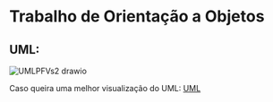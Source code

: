 # Trabalho de Orientação a Objetos
## UML:
![UMLPFVs2 drawio](https://github.com/user-attachments/assets/851ba1cc-b648-4707-b6ff-8638261fba68)

  
Caso queira uma melhor visualização do UML:  [UML](https://viewer.diagrams.net/index.html?tags=%7B%7D&lightbox=1&highlight=0000ff&edit=_blank&layers=1&nav=1&title=UMLPFVs2.drawio#R%3Cmxfile%3E%3Cdiagram%20id%3D%22C5RBs43oDa-KdzZeNtuy%22%20name%3D%22Page-1%22%3E7V3rc5u4Fv9rMpN7Z%2BJBvPnYJH3tbXa9TXe3937ZIYYkbLHxAk7S%2FvVXAoSRdHgaYbdLJtMGDALr%2FM7ReetMu1q%2FvI3d7eNN5Pnhmap4L2fa9ZmqqoaqnpFfxfuanzFUKz%2FxEAdefkrZn7gNvvn5SUTP7gLPT4pz%2Bak0isI02LInV9Fm469S5pwbx9Eze9l9FHrMia374AsnblduKJ79I%2FDSx%2BKsaej7D975wcMjfTQynfyTtUuvLr5K8uh60XPllPb6TLuKoyjN%2F1q%2FXPkhmT06MX%2B8%2F%2FpH%2BOGL%2BfanX5O%2F3d8u%2F%2FPp598v8sHe9Lml%2FA6xv0kHD%2B3%2B6l2Z1%2FdG4ny5effX8nlp7pYXajENT264K2as%2BLLpVzqF%2BHtvyZ9k7v34TLu8jzbpbfE5wsfJ1l0Fm4dP0ZacUPCZ1L2js60Xx%2BUkIz0%2FsYySIA2iDT4V%2Bvf4k8vHdB0WQz4%2FBql%2Fi8clz3jG0MTn1tGTe5c9lAwZ%2B0nwrXocpW5aOcZA9qvHvhdUD8No9cX3iqcV4Kt8XMyKH6f%2BCwekFiKgEhmYp%2Fxo7afxV3zfSwk8Ox%2Bo4CdUHD7vwWkpBQIfK7jUKGHcgiEeyrH3NMd%2FFGSHIfDns%2F1Nc6%2B0n4x75erVf70n%2FaN7QV9ohgAEgW70BqBSCwHKcgUATIH%2ByNQUAACaLgkAykz%2FKelvmQz9NV2UAEh3dBEBpqNIQgCaETAlAi50R2MwQDWMCgR0SxURUGJndASoAALMMM3pumGgYP69IxpPBoCL5%2BLtXuFLNlG8dsNs3ug1%2BK%2BH4v%2BQ3lM%2FWJJpj2QoZ%2FsCjrPd3YXBKqLD4a%2Baj8g%2BBZ%2FO35qe5rCMyUTOu2HwQIC3wuQFIU0oGmBV8lVx4TrwPPIhxfqHDLHX2v7Mx4JW2ak0jr74V1EY4bGvN9HGBwC6jYJNmhHTuMS%2FGAdXysI4M%2FBrXuFjtD%2FGv%2BTyOL2KNnhoN8gw6btJ%2BuwnHONMBlxAe9FsEbdIFmy1EWCrK4pUzN4GSeqvXXzFDRY%2FM3iPBV4HceuucVzsQpZXDoHgYHm79ZMkcu%2BDBCOgAqygFlXJc7AO3YzKPJAEpPHISsmSf7l6DELvg%2Fs12pGJS1J39YUeXT5GcfAND%2BtSGuOP47RwFmANuHrFLbmzurz7SwoFxJ26cV%2BYCz%2B4BEvZiVUUhu42Ce7Kr7F244dgcxmlabQuLoL0i0mkqMZKUdMSkWhoABQdQ5YNKGDxIgPYupBtt2mMBQRFkhc8USCRy66Wb6Cr8ItULqy518MC5c%2BNm6y6jABLQlBU3QdhyJ2iOC70TBjFrHDUReFITkX43vswcwU9Yqnqb%2BTKxhaYVvlVETHbKHvaMUs1VNFMBSFqyDJSzXYTJQwyOud4oJYHGgQGfrHMrZoLJCCkZvnk0RC6d35YsXXi%2FFoOJW1AYJEebB79ONhzxvhEt0WzBCS6LYnmFkDzS%2BJT9tOf8SPO%2F4WFRq1kyi9NiksLUZZfTe57ivCju0qq8rFY1GVP7S%2FsytchQ6y29yO8zPXPWG4Ck9D9XfIRCvE7%2BHXyU3cxoMnO4vs0xLcN2GmghqFYknhZdDIvMWGISjnrokfURREN51GryNQFpKiQMxJZspyRDqiLbh%2FW6dLfeBliMgF8F0WhnxnKkGL5iK1uTMdVRI1uhXAy%2Bfea%2FJuN8MvdXyTkOIurHuKqo4SyOwOxXsEEcadrkmCHOoRBZg1zZKrTWHsb1WVpmAiKfBTK0TtWgpy%2FfnEzHdIn%2F%2FNqEqRd8QOQSd%2BFqYtvXRV%2F8sO0K1H1j1u6D%2FjFNmmUnG8fcgG3pacKnXWAnhn7ayKAroOnwHPPyWTuld%2Fho5LXrQj081rpPt4jgJFmlfW01gBL9IOB0sCRtgaIYTCqPsw66vF0VKRwrntbXDY0A4qX0hvHR4oYecpcoR9vOjhM%2FWTrrwKME8%2F1QAdrJ9dpfw13lndS5V0pPQ7zqgI4NqQlfnRI%2F5uV3rHJbnUkuzStVwz37D2cH29gDyfoy8QXr%2BL1CL7M11WReKiLNRvsHEvZcZTVLV4tV7GP6ZuZAOervR5PRD49wlInj2cx04HPLbP7MR9Egx%2BcifhclT%2FvPOoszCcV5rboOQO5GiFZPlaaqiAlpeAq3lUZZ04lOAXV2LTZZFLVWYhZLappAiiU5r9FUNjOdNdkSjZ3RChn6mvsPwREFiWg4voBf0YO6I0Z7D6Vh40SrjLvXfURiHxxtNt4WXYonAvazIIHOT4hgmmqLHp1yP%2BfdcCxyW6IETmQ7KqshAokxllyrcPFqgaeSjc%2Bf3LjwH3yw5wlPwEalKCyUN0oLmLcvPr1qacK5KY7jKdv4ni5urUtYog%2F%2B1i7eAW9YT83Z81bDxgwDMjCRJW1XJw1yrJZhxtfh%2BvNlbbajSttaaYZDcBXiO57Dz7VovCcPUYPmDvD1%2Fuz3FK1v%2BZDlFdj4JN%2F%2BWn6tVCT3F0asRPqvwTpZ3L7QjWKw%2F8Wo5G%2Fr1%2BqB1%2FpwQZ%2F48%2FVg%2ByehUEP97dlR%2FS%2BfspQEu3ild8wZbR4ArMbNiSbLiymlsxnIxhiP3TT4Kl6EUzq7NZXcex%2BrVxQsMF%2B5CU5UdXZFEZns4r3etPxekOzOJjlb7AHXflVDqgHEaOhVYNzVvmPp%2FJz9YMUPqzMghLZLVl2pwpFUUWNn%2FhGfndDdhWfF7gDFriSSw%2BzNgCwaLJCbNS4mK2N4dZGf7IbQJ4FRHZpEqK%2BUAvyBlfcnQlVoSvneuemgh5n4stNskWteAQrsfBVecZH48N6ZOvm0u8g3zbxzxcG1qskieiLV3zQfV3l6%2BpMr31PmOuDEjD8%2FRxjgOMn%2BEUODZ3cDqPPC8SkC4TZcYFASFZoHWhJwvD%2BrHseTfe0FNYU0Y2uaFFkeS%2FVrqVrsxw5RI6MUTAGIoNeNz4w5oqxwxXN3mSnAc82ssvyn6l1NWO1hWBtHu1qsVmr3jYLmUmFjCkWKIJo06WtPmLsrDAaZi3lePmiOlteTx2mDEx0IK9YtaXptHBRUxpsow75osRxVvG%2BHlJr%2F9HPwmmHDINfhNia3vARVrskLe7OPN1zpelJieFRarcg%2FpIWNdPm2q3Ddb3eZEcIqBUF6S6L7HXVW1hn%2B4RFa4dE1nrfVTYAL6A7e8P6%2BQWrXsgOabf7W6B007FfjiwZ%2Fd4tu6N4NZlT95GuRB07Qeyvz9cwya93RZY5OnOVhQ7MpM6uxUAmzFtcP%2FiV5uVv0uUP0dWmTQ4iGoYZXxKK8ZV9TOCETBH7n2aK8KVrJtDqU7Wgfs%2BKNKyI%2FnVqHXSwRTD13DiI3m9IkuBwU2QX722QPjbARYZlN90lg5%2FNCtletxJBrMx%2BIMkSuBRm3Q0QIJkWYipHln2vQRVVswHSywDpT3aEgLQGiO6yYgwaFGOoqM791GZRmx9WS%2FcOi%2BhcPh9aSFcZicj9%2FpYGaFPksh9QjLuPcZstAYd%2BvWIUcT056Pv9TtYX9ttxiSV9R3zvHfpN8QhZ647OX29ewCZdwJAKlG1BkgzZsupBdNGH9vol9TdeIqABn3xFtubBR3ekhf4ZyfCme%2F8gMz98E5DnZwSqzCCbqV6mnZ9Vcs4XNAO9JescnR0z67ygTWvSeUHX1pxzZv%2BPghT98tCFxHGMoIWmKeWPziYO66q%2BMLmGwvnXLsbZA0oY%2BkJT0cJxTIf%2BsJva4Icu8PPYsfOpEsbumz7Pxnbo7hlSk%2BF10c84GWugk2ONY0AZ6QZrRxuquhiKXVrkQ2Wv4%2FBDjQRVpNvsW1uK3fhqSDe5d1OKOvS6OxzN4m4o%2FAa1j6BFUfsbzAk4qEONaYUVeIXhrnDlXALstdrFTyXXjMhDRy5qonvlta0v1JvTypUU%2FfirmA6LAbqNRoVx7XH41lR4BuAyzLsyrSlwEjdQDcvuB6IXRvf3WCEW1KURQG50iEJWALwK3SQJVo2LwECBPkSvOhaAaWpEn2WFzjTUI%2BlQxNLeYhRofN19V8RaGjuQaXMD1SB2NDSKSgufjn%2FGdF6ATT6gmUJtdKBHO4XMhsudTZrRG33dHfCGgha03VFJUVHcIaxO2IYIKmlJ7jRPskKdVbWyI3A9MXIzGUlI3YA8mjiItRagCkYT4HBNVscSQ4yIVOtiToNNHJkkMXU2sd8ECsbKHP5paAK1p8h9VSe1I91bH9MCs2vFkTbv6gXs6tW8b%2BNp7tPYulPrpPuFmaJ6SXpyXftzi9rjx%2FnL3TTKyigBLGV7YzYlRFbJrSnqf4tFndyZHfs8LppZ8KDUWAgH0kKU1KE0R6aHR6b7kx0qg4LILisz1oTq7YkKWzb3KvYk8KIVW%2FUNFXzXd%2FkqRsl7wJ5x4VNhu9NeDb%2BusAVE6FYz%2BIDYbK5kNL%2BzhE5f5TR0aPdV8wgMvOAesxkJmwvvTTOSuP1w5ojuUQU%2FVJoGSQBH2vovGrVzPLd%2BuqjDu9Vfibp2EZMQBjMt1nNiaNwQXZ2TttYyUO8I2NjuS1PMqMutHbptnAjj2eCZzuChFbVN5g4CzB3qFB9f3ImpeLO5c%2BiqZ3SGRZO5A%2BBAnrkD1f%2FP5k4%2Fc6c32UFzByC7NHMHSi9gzB26apxv%2FSSJSCYrPdPL3imH4XfwxRft9zMdZvBwY49gmRRNjccfmLFHoEGFVmqzcXJKYho0TgB%2BtWSt1lSPPVKX4yHmyXHzgaiEazVPumZTyO1xjFhvOCr0w9qkNM55PkWHY1u0j3MDI28MeVLWhf4Psy40nU1Qg8wLB4q9GQ1APmz7ctEcnc2LQ%2FcH7d9UDtqcfMqmcrZoZc7mRd9Novs3lQPUFYjssswLu66pXGle5BvDkXW3vcFtvXWRj0L3NOGtCrLfyb4fiV8ZvUOf4nqzI3%2FogMa8zUbH2MO2RVnoHMx7qpya0IZ2OoK4V9quzo7y3Rkbx42F0OhxeyxEG9vaOExO12VInWQvlH9ayAApXN4vqNWrgFavy5IMtKhk1upHXCBGyZGCcCBPq1dnrf5grX6UHCmI7PK2WjO%2BF72gJw3akx1GX7draqDshalbimHbZCtkx2LdfKaBFvisjpCVXcU5m0cqwi33wCgLXtXqcK3Xm4bKQU2GM7I1X4%2BqMPt4SzWA1c2%2BLMcIPCAONHATmX3CXuPowy3J0cdtMyUrEzFbk6emLEChK3DVkGZNiqx62s0gmMBVaVhOlFVndbUkj5lVZ7LRBkPjFM3OWXVqy0CSS36d7zzlU53az9G1Rv0fjc7%2BsV%2Bu4FprVrgQ0q1e1yvcLlQaE1yWo6A5YvzvO5L6ysR8Zc58NT5faVxDiRY20bmeXGpzXyBq5sCjS2IqMZpaqWgtq%2B9nn%2B3xEjG4ZlG0OUq1BlopFGI2z1ua%2Bi3GYmeX7YFWWMmHh7hsYRzI6lbpdGgoNrtsxya7LhrfINlluWwdqCkIX9badRvjlqrW%2FL79YGJpa%2B%2FNqBl3GXlTfpfSg31llUEnKWstp2B2lJ2aiNbFtAuYVw1JzIoUMRz%2FPdlMk3cU7tpSmHa9PwmrCXFRm8FWEz%2FQSFYTb9fQImyphk3ZKus4ocURegafqJuYahZHLm8waXF9Wd%2FQYlxz1xtFnnrd9ZpjNV0vC7T6dwfaI0vszrDt2gV%2Bmjw5RPeWOv3Mh5MQT6hrPiRNHTh29ZXCLXp6YbjVu9S5G4wilFS7ett20%2FUHC6jPX7z7W%2B%2FN828PZvLZST5%2F%2B%2B0%2BvBDVyX8LMJbbjrMfrnq42WxW3puKmBopqyMqONViXiSaeKon60aL%2BH0xTJqmdKzJV39YnJdtZTm95mhTLeZy%2FChTbZtsENZ0jixSjppsOcwiyvawYRRMZKstqkd2tPTjAM8awYYUvbOrOjJ6MfhBCBCjfT8Ks2k2b9%2BJzrdJmc367pjtmPkKXflJk5M23V%2B9V7lCGrZfQvsNdBdiqeq6GKH7UdgdMJfEuPik%2FC7GxX6UueYMTR1Nt1cEbBn9uFYo0vkm5hNO9u5KU5XPN%2F%2BzL26%2F%2FPLwx0%2Brt7%2B8BSz%2BqzDY4GnLg4%2FCvM%2BpQVN2gOS21bFEsCCwB6QxQnoACBfRcBYQMueElDBo5LhDMoFAqsuiOVQ4lecf7Nh8hjWeq3PMPcxGz%2FmUwkkSu8YUCfAZ%2BC0Cz%2FWiuLqd9xmX3SG2whOe1CFFo%2BH58Ruy7U0aXS3f1LT8m%2B4VPt7UNFof8ArwIjsnkMhhbLqxZKs4V0fI8QNfWTQgfkt8AQaV1JFom9GikjlCvDWemzyWmwf1q2Pp6CdifUTygpBNhG1vDHjErBFL4RRLa%2BDevbbZMtBIWSM6F5DR0bg1JiAlRSNuCrwXVVc%2FIuTNrtkiEiCva5x6bA%2Fc%2BVbT2ZiJ6nDW1kiQNxSu52IR9ZYKecCangTzAyCvLMjuC9VS2oWiay3AHzkacBA32EcsttJ1jhv4bU86cwMXQdQUSdygcwvNyEWGMDeIYfdJuMEawg7fxQrQudGJDMwbLObtoXufayaHeSQJ89y28LrRHFZwELcyWeoEPCI6eSbgEfSjMoh5TAbhUhRsNJRBLI5BVDkMYnIcrbOtgcS4W2lEUw6xx02Tc3%2F1rszreyNxvty8%2B2v5vDR3S8Bp%2FjrZ%2Bqsg90357ze5i%2Bb1y8rfZq5GnndmL3qdl0XwnnTl2PqYi0UFGg0lAl50WnXLxFxG8LqA8Jmd6G1O9BYU1DNlLyc6RPQRnOjg24l9Y95FsRsH0fuNFyTbaIOFfDgLjJMQGA4XdwMFhjmhwJhb4ssQGHp%2FgQEQXZbAEF3zS%2FchLwZeYkWbMPssLk5BXBAdtE1cqFBZsDRxAbj8ZnlxuLyw%2B8oLkOqy5AVgtc%2Fy4RTkA3IQG%2BlSNbH6BYFJX9IEhKiNzgLicAGRs2AvjQIiuzQJIaqR0%2FWuZOJB1NfXGg%2Fat6vsnrPO%2BdmGefya3D5Vj18vHEhw8CFbRQtkOPsfRtQgZC0sq%2FLpQPcfcvgeD3S5Gb%2FvKjylYk%2ByU8fuSUFXP0HoOo620FSl%2FDGlQFdVdMRC15DWMhieUtGSkw%2FdPQytXjgcgnnZ2AX2ZT02djGqWEHrqEPRaXDoNKdFpzppeshBUJkmj85i40m6PlDuOFrLQLIJK2Y6pI%2BYgo1SZ6RkB92uCo%2BFolnNiyY%2B4DN44CBvt976o4iixmSHVllU41uUsYzynYzKpIjeSp5htIw0VvtyU%2BGEnj5u8yWYIUQHyVQMYWgayxDZKEMZglvSvxueqPGfyeAJldvdWlW4MTrzhM2tBzRmOD5LsB33VVNtVhwQl%2FCtOlPwkFgLNA0PDSt45%2FwHE3JKUyFVK6PURLJlMAri2iogh8N3Z0W23DlcLqOYXKaew%2Bb7AIX5XJa4U6Tg1a%2BC3O5kTtEIu%2FYGU9g1YApOhDbMzou6iEefYUbz711EP7hIMh4k9WH29iUDPf2YloGRsMEq8pNKkVg%2BZHOVmBA44CMLbW7hZicwWIQmsSasIpLW0VPlGVnwoXLs%2BaFffQffCxhnNbbjSzm3ijYbf1X9uKDi%2BFEHU2PL%2BmlQsCJFbMD5PMYOoCBgNdHQ3NKAtgCpOT41YXxKZ127Nu1pVI1kUuOVrTKXhhXRdr3IvijFSya%2FMiksFM1eZIP%2FSTvNM6XIc9Vr76rXIXEwrXcqHogvbYS26fD7iZagAII5%2FDk22elWcG1kp8QYn%2Bx1O8ASvZSKFrobAyxc8uuT6vWiUBq%2BIQR%2Bkfd70UVfpVl41b9jdagaidjhVWfhOKlwtMXcEJBLaAfV8bnkqI2rp%2BqrLzHS2jVLoA4Icjvb6SprrOpasznMl9j1vd5ssZ51LpDW93qqrUo1tnVRH52ZZOR2kA3MdCiPAEzAg3poWZwNo3G412vsMKAumt3HaaY3vuHKF%2B1a8lpE4sM4Ik6yPWnwN328iTyfXPF%2F%3C%2Fdiagram%3E%3C%2Fmxfile%3E#%7B%22pageId%22%3A%22C5RBs43oDa-KdzZeNtuy%22%7D) 
